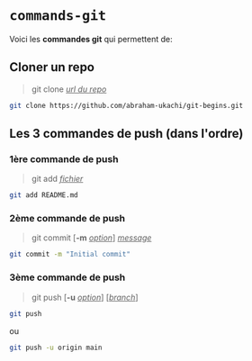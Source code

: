 # `commands-git`

Voici les **commandes git** qui permettent de:

## Cloner un repo
> git clone <u>*_url du repo_*</u>

```sh
git clone https://github.com/abraham-ukachi/git-begins.git
```

## Les 3 commandes de push (dans l'ordre)

### 1ère commande de push
> git add <u>*_fichier_*</u>

```sh
git add README.md
```

### 2ème commande de push
> git commit [**-m** <u>*_option_*</u>] <u>*_message_*</u>

```sh
git commit -m "Initial commit"
```

### 3ème commande de push
> git push [**-u** <u>*_option_*</u>] [<u>*_branch_*</u>]

```sh
git push
```
ou 

```sh
git push -u origin main
```


    
